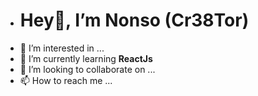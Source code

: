 - <h1>Hey👋, I’m Nonso (Cr38Tor)</h1>
- 👀 I’m interested in ...
- 🌱 I’m currently learning **ReactJs**
- 💞️ I’m looking to collaborate on ...
- 📫 How to reach me ...

<!---
NonsoBarn/NonsoBarn is a ✨ special ✨ repository because its `README.md` (this file) appears on your GitHub profile.
You can click the Preview link to take a look at your changes.
--->

